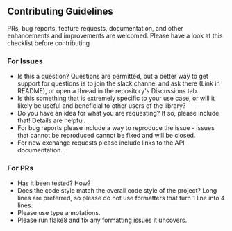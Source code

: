 ## Contributing Guidelines

PRs, bug reports, feature requests, documentation, and other enhancements and improvements are welcomed. Please have a look at this checklist before contributing

### For Issues

* Is this a question? Questions are permitted, but a better way to get support for questions is to join the slack channel and ask there (Link in README), or open a thread in the repository's Discussions tab.
* Is this something that is extremely specific to your use case, or will it likely be useful and beneficial to other users of the library? 
* Do you have an idea for what you are requesting? If so, please include that! Details are helpful.
* For bug reports please include a way to reproduce the issue - issues that cannot be reproduced cannot be fixed and will be closed.
* For new exchange requests please include links to the API documentation.


### For PRs

* Has it been tested? How?
* Does the code style match the overall code style of the project? Long lines are preferred, so please do not use formatters that turn 1 line into 4 lines.
* Please use type annotations.
* Please run flake8 and fix any formatting issues it uncovers.
